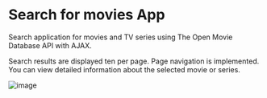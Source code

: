 # Search for movies App

Search application for movies and TV series using The Open Movie Database API with AJAX.

Search results are displayed ten per page.
Page navigation is implemented.
You can view detailed information about the selected movie or series.

![image](https://user-images.githubusercontent.com/112722061/222793150-589f8483-c137-431d-8412-95a5df4fe69f.png)
